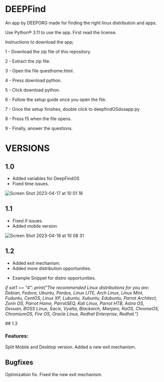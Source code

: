 # DEEPFind
An app by DEEPORG made for finding the right linux distribution and apps.
              
              
Use Python® 3.11 to use the app.
First read the license.

Instructions to download the app;

1 - Download the zip file of this repository.

2 - Extract the zip file.

3 - Open the file questhome.html.

4 - Press download python.

5 - Click download python.

6 - Follow the setup guide once you open the file.

7 - Once the setup finishes, double click to deepfindOSdosapp.py

8 - Press f5 when the file opens.

9 - Finally, answer the questions.

# VERSIONS

## 1.0
- Added variables for DeepFindOS
- Fixed time issues.


![Screen Shot 2023-04-17 at 10 01 18](https://user-images.githubusercontent.com/130823029/232408954-d49b235c-a119-4155-9eee-d1d10e15751b.png)

## 1.1
- Fixed if issues.
- Added mobile version


![Screen Shot 2023-04-18 at 10 08 31](https://user-images.githubusercontent.com/130823029/232699490-54796898-5400-4467-99bf-4ecc656c05a5.png)

## 1.2
- Added exit mechanism.
- Added more distribution opportunities.

* Example Snippet for distro opportunities.

*if sot1 == "4":
          print("The recommended Linux distributions for you are: Debian, Fedora, Ubuntu, Pardus, Linux LITE, Arch Linux, Linux Mint, Fuduntu, CentOS, Linux XP, Lubuntu, Xubuntu, Edubuntu, Parrot Architect, Zorin OS, Parrot Home, ParrotSEQ, Kali Linux, Parrot HTB, Astra OS, Devuan, BOSS Linux, Sacix, Vyatta, Blackarch, Manjaro, KaOS, ChromeOS, ChromiumOS, Fire OS, Oracle Linux, Redhat Enterprise, Redhat.")*
          

## 1.3
### Features:

Split Mobile and Desktop version.
Added a new exit mechanism.

## Bugfixes

Optimization fix.
Fixed the new exit mechanism.



